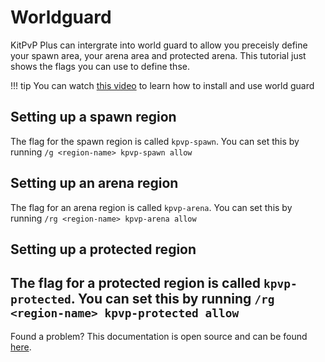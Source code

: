 # Worldguard
KitPvP Plus can intergrate into world guard to allow you preceisly define your spawn area,
your arena area and protected arena. This tutorial just shows the flags you can use to
define thse.

!!! tip
    You can watch [this video](https://youtu.be/RhzfO3hMKD8) to learn how to install and use world guard

## Setting up a spawn region
The flag for the spawn region is called `kpvp-spawn`. You can set this by running
`/g <region-name> kpvp-spawn allow`

## Setting up an arena region
The flag for an arena region is called `kpvp-arena`. You can set this by running
`/rg <region-name> kpvp-arena allow`


## Setting up a protected region
The flag for a protected region is called `kpvp-protected`. You can set this by running
`/rg <region-name> kpvp-protected allow`
---
Found a problem? This documentation is open source and can be found [here](https://github.com/Nuckerr/KitPvPPlus-docs).
